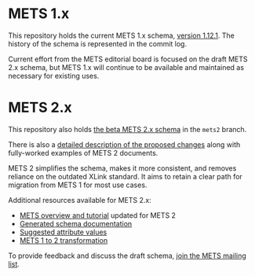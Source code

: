 # METS 1.x

This repository holds the current METS 1.x schema, [version 1.12.1](https://github.com/mets/METS-schema/blob/master/mets.xsd). The history of the schema is represented in the commit log.

Current effort from the METS editorial board is focused on the draft METS 2.x schema, but METS 1.x will continue to be available and maintained as necessary for existing uses.

# METS 2.x

This repository also holds [the beta METS 2.x schema](https://github.com/mets/METS-schema/blob/mets2/v2/mets.xsd) in the `mets2` branch.

There is also a [detailed description of the proposed changes](https://github.com/mets/METS-schema/blob/mets2/METS2.md) along with fully-worked examples of METS 2 documents.

METS 2 simplifies the schema, makes it more consistent, and removes reliance on the outdated XLink standard. It aims to retain a clear path for migration from METS 1 for most use cases.

Additional resources available for METS 2.x:

* [METS overview and tutorial](https://github.com/mets/METS-board/blob/mets2/web%20documents/metsoverview.md) updated for METS 2
* [Generated schema documentation](https://mets.github.io/METS_v2_Docs/mets.html)
* [Suggested attribute values](https://github.com/mets/METS-schema/wiki/METS2-Suggested-Attribute-Values)
* [METS 1 to 2 transformation](https://github.com/mets/METS1to2)

To provide feedback and discuss the draft schema, [join the METS mailing list](https://www.loc.gov/standards/mets/mets-list-enter.html).
